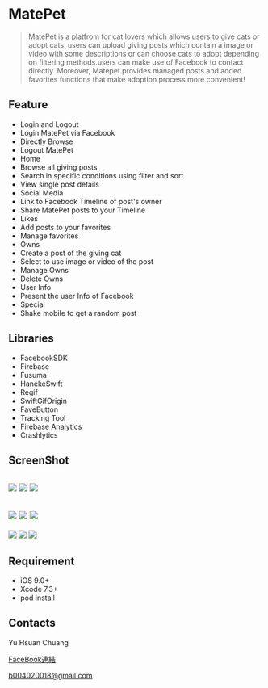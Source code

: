 MatePet
======
>MatePet is a platfrom for cat lovers which allows users to give cats or adopt cats. users can upload giving posts which contain a image or video with some descriptions or can choose cats to adopt depending on filtering methods.users can make use of Facebook to contact directly. Moreover, Matepet provides managed posts and added favorites functions that make adoption process more convenient!

Feature
------
* Login and Logout
 * Login MatePet via Facebook
 * Directly Browse
 * Logout MatePet
* Home
 * Browse all giving posts
 * Search in specific conditions using filter and sort
 * View single post details
* Social Media
 * Link to Facebook Timeline of post's owner
 * Share MatePet posts to your Timeline
* Likes
 * Add posts to your favorites 
 * Manage favorites
* Owns
 * Create a post of the giving cat
 * Select to use image or video of the post
 * Manage Owns
 * Delete Owns
* User Info
 * Present the user Info of Facebook
* Special 
 * Shake mobile to get a random post

Libraries
------
* FacebookSDK
* Firebase
* Fusuma
* HanekeSwift
* Regif
* SwiftGifOrigin
* FaveButton
* Tracking Tool
 * Firebase Analytics
 * Crashlytics

ScreenShot
------

![](https://cloud.githubusercontent.com/assets/21031415/20054718/137f2c36-a519-11e6-966d-b29b9af6e113.jpg)
![](https://cloud.githubusercontent.com/assets/21031415/20054723/13c0169c-a519-11e6-8d1a-37c58fd022b7.jpg)
![](https://cloud.githubusercontent.com/assets/21031415/20054721/13be9506-a519-11e6-8bda-d975642c0a72.jpg)
---
![](https://cloud.githubusercontent.com/assets/21031415/20054722/13bf4852-a519-11e6-8018-4ef79c3f4450.jpg)
![](https://cloud.githubusercontent.com/assets/21031415/20054725/13c52f38-a519-11e6-8a81-ac01abda2537.jpg)
![](https://cloud.githubusercontent.com/assets/21031415/20054727/13e7430c-a519-11e6-8575-6414338550d8.jpg)
---
![](https://cloud.githubusercontent.com/assets/21031415/20054724/13c166f0-a519-11e6-98f2-8d2929eb45f3.jpg)
![](https://cloud.githubusercontent.com/assets/21031415/20054719/13a7180e-a519-11e6-9f69-68aee26fa919.jpg)
![](https://cloud.githubusercontent.com/assets/21031415/20054726/13cef36a-a519-11e6-98a0-ed886a987bb1.jpg)

Requirement
------
* iOS 9.0+
* Xcode 7.3+
* pod install

Contacts
------
Yu Hsuan Chuang

[FaceBook連結](http://www.dushibaiyu.com)

<b004020018@gmail.com>

